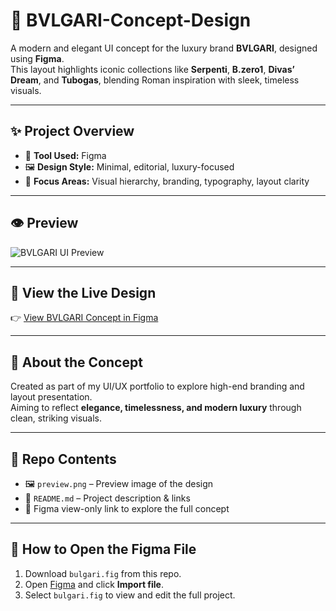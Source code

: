 # 💎 BVLGARI-Concept-Design 

A modern and elegant UI concept for the luxury brand **BVLGARI**, designed using **Figma**.  
This layout highlights iconic collections like **Serpenti**, **B.zero1**, **Divas’ Dream**, and **Tubogas**, blending Roman inspiration with sleek, timeless visuals.

---

## ✨ Project Overview

- 🎨 **Tool Used:** Figma  
- 🖼️ **Design Style:** Minimal, editorial, luxury-focused  
- 🌟 **Focus Areas:** Visual hierarchy, branding, typography, layout clarity  

---

## 👁️ Preview

![BVLGARI UI Preview](./bulgari.png)

---

## 🔗 View the Live Design

👉 [View BVLGARI Concept in Figma](https://www.figma.com/design/sl7B8wy7Wmxd7gmSOEHKRc/bulgari?node-id=0-1&t=ntVOrOkXG7pA86rr-1)

---

## 📌 About the Concept

Created as part of my UI/UX portfolio to explore high-end branding and layout presentation.  
Aiming to reflect **elegance, timelessness, and modern luxury** through clean, striking visuals.

---

## 📁 Repo Contents

- 🖼️ `preview.png` – Preview image of the design  
- 📝 `README.md` – Project description & links  
- 🔗 Figma view-only link to explore the full concept

---

## 🧁 How to Open the Figma File

1. Download `bulgari.fig` from this repo.
2. Open [Figma](https://figma.com) and click **Import file**.
3. Select `bulgari.fig` to view and edit the full project.

